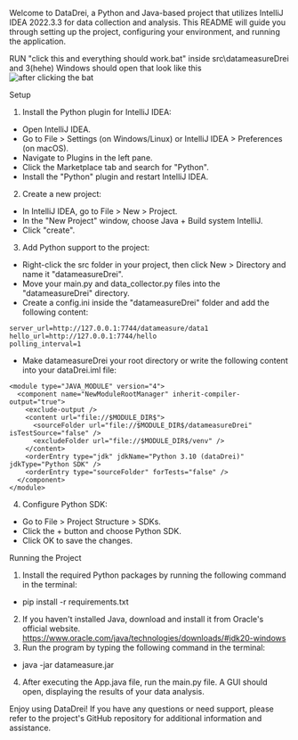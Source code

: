 



Welcome to DataDrei, a Python and Java-based project that utilizes IntelliJ IDEA 2022.3.3 for data collection and analysis. This README will guide you through setting up the project, configuring your environment, and running the application.

RUN "click this and everything should work.bat" inside src\datameasureDrei and 3(hehe) Windows should open that look like this   
![after clicking the bat](https://gyazo.com/09cb58eb69f48222e16357129149a97d.png)


Setup
1. Install the Python plugin for IntelliJ IDEA:
+ Open IntelliJ IDEA.
+ Go to File > Settings (on Windows/Linux) or IntelliJ IDEA > Preferences (on macOS).
+ Navigate to Plugins in the left pane.
+ Click the Marketplace tab and search for "Python".
+ Install the "Python" plugin and restart IntelliJ IDEA.

2. Create a new project:
+ In IntelliJ IDEA, go to File > New > Project.
+ In the "New Project" window, choose Java + Build system IntelliJ.
+ Click "create".

3. Add Python support to the project:
+ Right-click the src folder in your project, then click New > Directory and name it "datameasureDrei".
+ Move your main.py and data_collector.py files into the "datameasureDrei" directory.
+ Create a config.ini inside the "datameasureDrei" folder and add the following content:
```[settings]
server_url=http://127.0.0.1:7744/datameasure/data1
hello_url=http://127.0.0.1:7744/hello
polling_interval=1
```
+ Make datameasureDrei your root directory or write the following content into your dataDrei.iml file:
```<?xml version="1.0" encoding="UTF-8"?>
<module type="JAVA_MODULE" version="4">
  <component name="NewModuleRootManager" inherit-compiler-output="true">
    <exclude-output />
    <content url="file://$MODULE_DIR$">
      <sourceFolder url="file://$MODULE_DIR$/datameasureDrei" isTestSource="false" />
      <excludeFolder url="file://$MODULE_DIR$/venv" />
    </content>
    <orderEntry type="jdk" jdkName="Python 3.10 (dataDrei)" jdkType="Python SDK" />
    <orderEntry type="sourceFolder" forTests="false" />
  </component>
</module>
```

4. Configure Python SDK:
+ Go to File > Project Structure > SDKs.
+ Click the + button and choose Python SDK.
+ Click OK to save the changes.

Running the Project

1. Install the required Python packages by running the following command in the terminal:
+ pip install -r requirements.txt

2. If you haven't installed Java, download and install it from Oracle's official website.  https://www.oracle.com/java/technologies/downloads/#jdk20-windows
3. Run the program by typing the following command in the terminal:
+ java -jar datameasure.jar
4. After executing the App.java file, run the main.py file. A GUI should open, displaying the results of your data analysis.

Enjoy using DataDrei! If you have any questions or need support, please refer to the project's GitHub repository for additional information and assistance.


